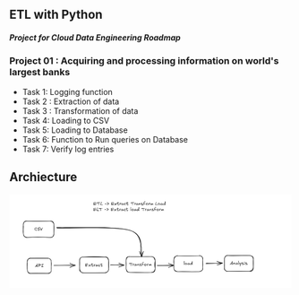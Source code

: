 ## ETL with Python

##### Project for Cloud Data Engineering Roadmap

### Project 01 : Acquiring and processing information on world's largest banks

- Task 1: Logging function
- Task 2 : Extraction of data
- Task 3 : Transformation of data
- Task 4: Loading to CSV
- Task 5: Loading to Database
- Task 6: Function to Run queries on Database
- Task 7: Verify log entries

## Archiecture

![architecture](./ETL-Pipeline-Architecture.png)
